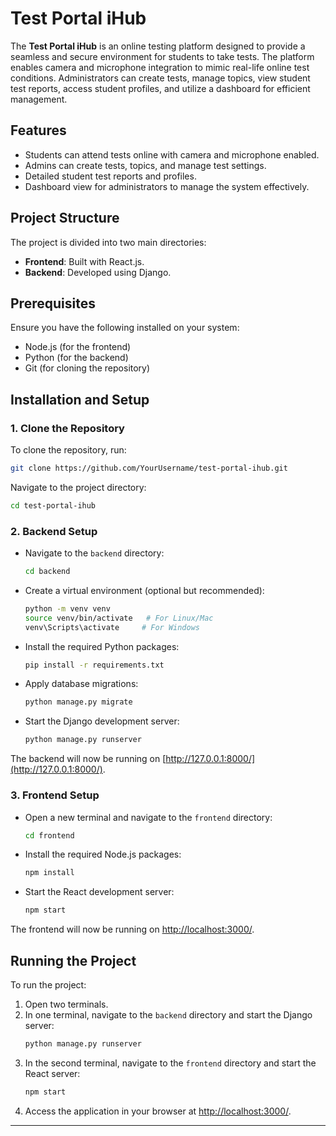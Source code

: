 # Test Portal iHub

The **Test Portal iHub** is an online testing platform designed to provide a seamless and secure environment for students to take tests. The platform enables camera and microphone integration to mimic real-life online test conditions. Administrators can create tests, manage topics, view student test reports, access student profiles, and utilize a dashboard for efficient management.

## Features
- Students can attend tests online with camera and microphone enabled.
- Admins can create tests, topics, and manage test settings.
- Detailed student test reports and profiles.
- Dashboard view for administrators to manage the system effectively.

## Project Structure
The project is divided into two main directories:
- **Frontend**: Built with React.js.
- **Backend**: Developed using Django.

## Prerequisites
Ensure you have the following installed on your system:
- Node.js (for the frontend)
- Python (for the backend)
- Git (for cloning the repository)

## Installation and Setup

### 1. Clone the Repository
To clone the repository, run:
```bash
git clone https://github.com/YourUsername/test-portal-ihub.git
```

Navigate to the project directory:
```bash
cd test-portal-ihub
```

### 2. Backend Setup
- Navigate to the `backend` directory:
  ```bash
  cd backend
  ```
- Create a virtual environment (optional but recommended):
  ```bash
  python -m venv venv
  source venv/bin/activate   # For Linux/Mac
  venv\Scripts\activate     # For Windows
  ```
- Install the required Python packages:
  ```bash
  pip install -r requirements.txt
  ```
- Apply database migrations:
  ```bash
  python manage.py migrate
  ```
- Start the Django development server:
  ```bash
  python manage.py runserver
  ```

The backend will now be running on [http://127.0.0.1:8000/](http://127.0.0.1:8000/).

### 3. Frontend Setup
- Open a new terminal and navigate to the `frontend` directory:
  ```bash
  cd frontend
  ```
- Install the required Node.js packages:
  ```bash
  npm install
  ```
- Start the React development server:
  ```bash
  npm start
  ```

The frontend will now be running on [http://localhost:3000/](http://localhost:3000/).

## Running the Project
To run the project:
1. Open two terminals.
2. In one terminal, navigate to the `backend` directory and start the Django server:
   ```bash
   python manage.py runserver
   ```
3. In the second terminal, navigate to the `frontend` directory and start the React server:
   ```bash
   npm start
   ```
4. Access the application in your browser at [http://localhost:3000/](http://localhost:3000/).

---
